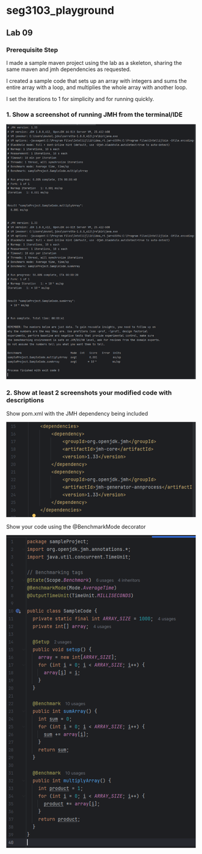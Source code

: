 # seg3103_playground

## Lab 09

### Prerequisite Step

I made a sample maven project using the lab as a skeleton, sharing the same maven and jmh dependencies as requested.

I created a sample code that sets up an array with integers and sums the entire array with a loop, and multiplies the whole array with another loop.

I set the iterations to 1 for simplicity and for running quickly.

### 1. Show a screenshot of running JMH from the terminal/IDE

![image](assets/benchmark_terminal.png)

### 2. Show at least 2 screenshots your modified code with descriptions

Show pom.xml with the JMH dependency being included

![image](assets/benchmark_pomxml.png)

Show your code using the @BenchmarkMode decorator

![image](assets/benchmark_code.png)
